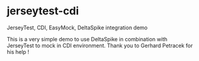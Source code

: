 # jerseytest-cdi
JerseyTest, CDI, EasyMock, DeltaSpike integration demo

This is a very simple demo to use DeltaSpike in combination with JerseyTest to mock in CDI environment.
Thank you to Gerhard Petracek for his help !
